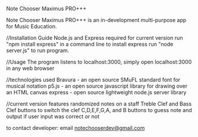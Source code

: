 Note Chooser Maximus PRO+++

Note Chooser Maximus PRO+++ is an in-development multi-purpose app for Music Education. 

//Installation Guide
Node.js and Express required for current version
run "npm install express" in a command line to install express
run "node server.js" to run program.

//Usage
The program listens to localhost:3000, simply open localhost:3000 in any web browser

//technologies used
Bravura - an open source SMuFL standard font for musical notation
p5.js - an open source javascript library for drawing over an HTML canvas
express - open source lightweight node.js server library

//current version features
randomized notes on a staff
Treble Clef and Bass Clef buttons to switch the clef
C,D,E,F,G,A, and B buttons to guess note and output if user input was correct or not

to contact developer: email notechooserdev@gmail.com